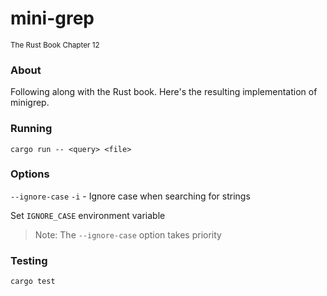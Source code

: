 # mini-grep

<sup>The Rust Book Chapter 12</sup>

### About

Following along with the Rust book. Here's the resulting implementation of minigrep.

### Running

`cargo run -- <query> <file>`

### Options

`--ignore-case` `-i` - Ignore case when searching for strings

Set `IGNORE_CASE` environment variable

> Note: The `--ignore-case` option takes priority

### Testing

`cargo test`
